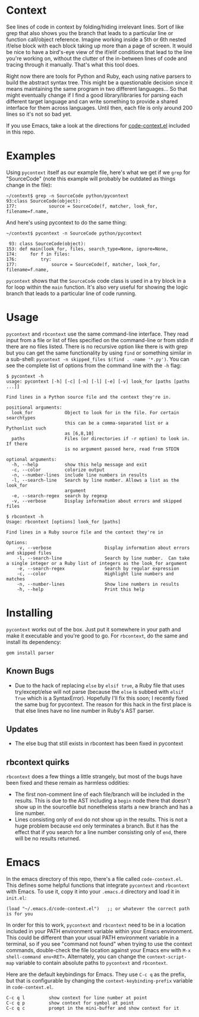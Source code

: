 # Context

See lines of code in context by folding/hiding irrelevant lines.  Sort of like grep that also shows you the branch that leads to a particular line or function call/object reference.  Imagine working inside a 5th or 6th nested if/else block with each block taking up more than a page of screen.  It would be nice to have a bird's-eye view of the if/elif conditions that lead to the line you're working on, without the clutter of the in-between lines of code and tracing through it manually.  That's what this tool does.

Right now there are tools for Python and Ruby, each using native parsers to build the abstract syntax tree.  This might be a questionable decision since it means maintaining the same program in two different languages... So that might eventually change if I find a good library/libraries for parsing each different target language and can write something to provide a shared interface for them across languages.  Until then, each file is only around 200 lines so it's not so bad yet.

If you use Emacs, take a look at the directions for [code-context.el](#emacs) included in this repo.


# Examples

Using `pycontext` itself as our example file, here's what we get if we `grep` for "SourceCode" (note this example will probably be outdated as things change in the file):

```
~/context$ grep -n SourceCode python/pycontext
93:class SourceCode(object):
177:            source = SourceCode(f, matcher, look_for, filename=f.name,
```

And here's using pycontext to do the same thing:

```
~/context$ pycontext -n SourceCode python/pycontext

 93: class SourceCode(object):
153: def main(look_for, files, search_type=None, ignore=None,
174:     for f in files:
176:         try:
177:             source = SourceCode(f, matcher, look_for, filename=f.name,
```

`pycontext` shows that the `SourceCode` code class is used in a try block in a for loop within the `main` function.  It's also very useful for showing the logic branch that leads to a particular line of code running.


# Usage

`pycontext` and `rbcontext` use the same command-line interface.  They read input from a file or list of files specified on the command-line or from stdin if there are no files listed.  There is no recursive option like there is with grep but you can get the same functionality by using `find` or something similar in a sub-shell: `pycontext -n skipped_files $(find . -name '*.py')`.  You can see the complete list of options from the command line with the `-h` flag:

```
$ pycontext -h
usage: pycontext [-h] [-c] [-n] [-l] [-e] [-v] look_for [paths [paths ...]]

Find lines in a Python source file and the context they're in.

positional arguments:
  look_for            Object to look for in the file. For certain searchtypes
                      this can be a comma-separated list or a Pythonlist such
                      as [6,8,10]
  paths               Files (or directories if -r option) to look in. If there
                      is no argument passed here, read from STDIN

optional arguments:
  -h, --help          show this help message and exit
  -c, --color         colorize output
  -n, --number-lines  include line numbers in results
  -l, --search-line   Search by line number. Allows a list as the look_for
                      argument
  -e, --search-regex  search by regexp
  -v, --verbose       Display information about errors and skipped files
```

```
$ rbcontext -h
Usage: rbcontext [options] look_for [paths]

Find lines in a Ruby source file and the context they're in

Options:
    -v, --verbose                    Display information about errors and skipped files
    -l, --search-line                Search by line number.  Can take a single integer or a Ruby list of integers as the look_for argument
    -e, --search-regex               Search by regular expression
    -c, --color                      Highlight line numbers and matches
    -n, --number-lines               Show line numbers in results
    -h, --help                       Print this help
```


# Installing

`pycontext` works out of the box.  Just put it somewhere in your path and make it executable and you're good to go.  For
`rbcontext`, do the same and install its dependency:

`gem install parser`


## Known Bugs

- Due to the hack of replacing `else` by `elsif true`, a Ruby file that uses try/except/else will not parse (because the `else` is subbed with `elsif True` which is a SyntaxError).  Hopefully I'll fix this soon; I recently fixed the same bug for pycontext.  The reason for this hack in the first place is that else lines have no line number in Ruby's AST parser.


## Updates

- The else bug that still exists in rbcontext has been fixed in pycontext


## rbcontext quirks

`rbcontext` does a few things a little strangely, but most of the bugs have been fixed and these remain as harmless oddities:

- The first non-comment line of each file/branch will be included in the results.  This is due to the AST including a `begin` node there that doesn't show up in the sourcefile but nonetheless starts a new branch and has a line number.
- Lines consisting only of `end` do not show up in the results.  This is not a huge problem because `end` only terminates a branch.  But it has the effect that if you search for a line number consisting only of `end`, there will be no results returned.


# Emacs

In the emacs directory of this repo, there's a file called `code-context.el`.  This defines some helpful functions that integrate `pycontext` and `rbcontext` with Emacs.  To use it, copy it into your `.emacs.d` directory and load it in `init.el`:

```
(load "~/.emacs.d/code-context.el")   ;; or whatever the correct path is for you
```

In order for this to work, `pycontext` and `rbcontext` need to be in a location included in your PATH environment variable within your Emacs environment.  This could be different than your usual PATH environment variable in a terminal, so if you see "command not found" when trying to use the context commands, double-check the file location against your Emacs env with `M-x shell-command env<RET>`.  Alternately, you can change the `context-script-map` variable to contain absolute paths to `pycontext` and `rbcontext`.

Here are the default keybindings for Emacs.  They use `C-c q` as the prefix, but that is configurable by changing the `context-keybinding-prefix` variable in `code-context.el`.

```
C-c q l         show context for line number at point
C-c q p         show context for symbol at point
C-c q c         prompt in the mini-buffer and show context for it
```
